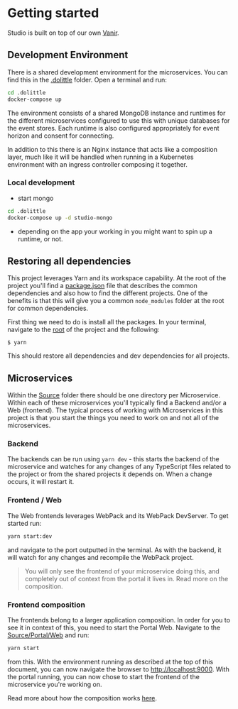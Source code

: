 # Getting started

Studio is built on top of our own [Vanir](https://github.com/dolittle-entropy/vanir).

## Development Environment

There is a shared development environment for the microservices. You can find this in the [.dolittle](./.dolittle) folder.
Open a terminal and run:

```sh
cd .dolittle
docker-compose up
```

The environment consists of a shared MongoDB instance and runtimes for the different microservices configured to use this
with unique databases for the event stores. Each runtime is also configured appropriately for event horizon and consent
for connecting.

In addition to this there is an Nginx instance that acts like a composition layer, much like it will be handled when running
in a Kubernetes environment with an ingress controller composing it together.

### Local development
- start mongo
```sh
cd .dolittle
docker-compose up -d studio-mongo
```
- depending on the app your working in you might want to spin up a runtime, or not.

## Restoring all dependencies

This project leverages Yarn and its workspace capability. At the root of the project you'll find a [package.json](./package.json)
file that describes the common dependencies and also how to find the different projects. One of the benefits is that this will
give you a common `node_modules` folder at the root for common dependencies.

First thing we need to do is install all the packages. In your terminal, navigate to the [root](./) of the project and the following:

```shell
$ yarn
```

This should restore all dependencies and dev dependencies for all projects.

## Microservices

Within the [Source](../Source) folder there should be one directory per Microservice. Within each of these microservices you'll
typically find a Backend and/or a Web (frontend). The typical process of working with Microservices in this project is that you
start the things you need to work on and not all of the microservices.

### Backend

The backends can be run using `yarn dev` - this starts the backend of the microservice and watches for any changes of any TypeScript
files related to the project or from the shared projects it depends on. When a change occurs, it will restart it.

### Frontend / Web

The Web frontends leverages WebPack and its WebPack DevServer. To get started run:

```sh
yarn start:dev
```
and navigate to the port outputted in the terminal. As with the backend, it will watch for any changes and recompile the WebPack project.

> You will only see the frontend of your microservice doing this, and completely out of context from the portal it lives in. Read more on the composition.

### Frontend composition

The frontends belong to a larger application composition. In order for you to see it in context of this, you need to start the Portal Web.
Navigate to the [Source/Portal/Web](../Source/Portal/Web) and run:
```sh
yarn start
```
from this. With the environment running as described at the top of this
document, you can now navigate the browser to [http://localhost:9000](http://localhost:9000). With the portal running, you can now chose to
start the frontend of the microservice you're working on.

Read more about how the composition works [here](https://github.com/dolittle-entropy/vanir/blob/main/Documentation/frontend/composition.md).
